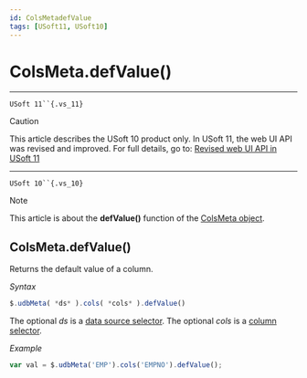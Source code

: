 ```yaml
---
id: ColsMetadefValue
tags: [USoft11, USoft10]
---
```

# ColsMeta.defValue()



----

`USoft 11``{.vs_11}`

> [!CAUTION]
> This article describes the USoft 10 product only.
> In USoft 11, the web UI API was revised and improved. For full details, go to:
> [Revised web UI API in USoft 11](/docs/Web_and_app_UIs/UDB_udb/Revised_web_UI_API_in_USoft_11.md)

----

`USoft 10``{.vs_10}`

> [!NOTE]
> This article is about the **defValue()** function of the [ColsMeta object](/docs/Web_and_app_UIs/UDB_ColsMeta).

## **ColsMeta.defValue()**

Returns the default value of a column.

*Syntax*

```js
$.udbMeta( *ds* ).cols( *cols* ).defValue()
```

The optional *ds* is a [data source selector](/docs/Web_and_app_UIs/UDB_DataSourceMetaContainer/UDB_DataSourceMetaContainer_object.md). The optional *cols* is a [column selector](/docs/Web_and_app_UIs/UDB_ColsMeta/UDB_ColsMeta_object.md).

*Example*

```js
var val = $.udbMeta('EMP').cols('EMPNO').defValue();
```

 